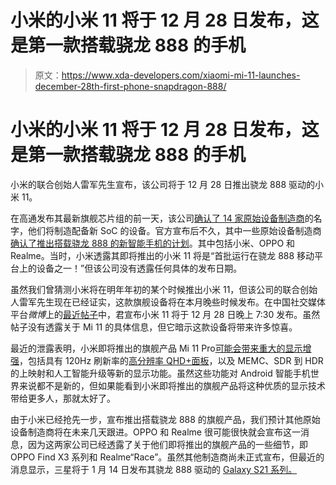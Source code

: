 # 小米的小米 11 将于 12 月 28 日发布，这是第一款搭载骁龙 888 的手机

> 原文：<https://www.xda-developers.com/xiaomi-mi-11-launches-december-28th-first-phone-snapdragon-888/>

# 小米的小米 11 将于 12 月 28 日发布，这是第一款搭载骁龙 888 的手机

小米的联合创始人雷军先生宣布，该公司将于 12 月 28 日推出骁龙 888 驱动的小米 11。

在高通发布其最新旗舰芯片组的前一天，该公司[确认了 14 家原始设备制造商](https://www.xda-developers.com/qualcomm-teases-snapdragon-888-confirms-14-oems-smartphones/)的名字，他们将制造配备新 SoC 的设备。官方宣布后不久，其中一些原始设备制造商[确认了推出搭载骁龙 888 的新智能手机的计划](https://www.xda-developers.com/xiaomi-oppo-realme-launch-details-snapdragon-888/)。其中包括小米、OPPO 和 Realme。当时，小米透露其即将推出的小米 11 将是“首批运行在骁龙 888 移动平台上的设备之一！”但该公司没有透露任何具体的发布日期。

虽然我们曾猜测小米将在明年年初的某个时候推出小米 11，但该公司的联合创始人雷军先生现在已经证实，这款旗舰设备将在本月晚些时候发布。在中国社交媒体平台*微博*上的[最近帖子](https://weibointl.api.weibo.com/share/191382393.html)中，君宣布小米 11 将于 12 月 28 日晚上 7:30 发布。虽然帖子没有透露关于 Mi 11 的具体信息，但它暗示这款设备将带来许多惊喜。

最近的泄露表明，小米即将推出的旗舰产品 Mi 11 Pro[可能会带来重大的显示增强](https://www.xda-developers.com/xiaomi-mi-11-pro-flagship-could-bring-major-display-enhancements/)，包括具有 120Hz 刷新率的[高分辨率 QHD+面板](https://www.xda-developers.com/miui-12-code-hints-xiaomi-mi-11-pro-qhd-display/)，以及 MEMC、SDR 到 HDR 的上映射和人工智能升级等新的显示功能。虽然这些功能对 Android 智能手机世界来说都不是新的，但如果能看到小米即将推出的旗舰产品将这种优质的显示技术带给更多人，那就太好了。

由于小米已经抢先一步，宣布推出搭载骁龙 888 的旗舰产品，我们预计其他原始设备制造商将在未来几天跟进。OPPO 和 Realme 很可能很快就会宣布这一消息，因为这两家公司已经透露了关于他们即将推出的旗舰产品的一些细节，即 OPPO Find X3 系列和 Realme“Race”。虽然其他制造商尚未正式宣布，但最近的消息显示，三星将于 1 月 14 日发布其骁龙 888 驱动的 [Galaxy S21 系列。](https://www.xda-developers.com/samsung-confirms-january-14th-for-the-galaxy-s21-launch-date/)